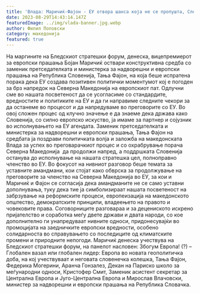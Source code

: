 ```yaml
---
title: 'Влада: Маричиќ-Фајон - ЕУ отвора шанса која не се пропушта, Словенија со поддршка за следниот чекор - 29 АВГУСТ 2023'
date: 2023-08-29T14:43:14.147Z
featuredImage: ../img/vlada-banner.jpg.webp
author: Филип Поповски
category: македонија
featured: true
---
```

На маргините на Бледскиот стратешки форум, денеска, вицепремиерот за европски прашања Бојан Маричиќ оствари конструктивна средба со заменик претседателката и министерка за надворешни и европски прашања на Република Словенија, Тања Фајон, на која беше испратена порака дека ЕУ создава позитивен политички моментумот кој е погоден за брз напредок на Северна Македонија на европскиот пат.
Одлучни сме во нашата посветеност да се усогласиме со стандардите, вредностите и политиките на ЕУ и да ги направиме следните чекори за да останеме во процесот и да напредуваме во преговорите со ЕУ. Во овој сложен процес од клучно значење е да знаеме дека држава како Словенија, со силно европско искуство, ја имаме за партнер и сојузник во исполнувањето на ЕУ агендата.
Заменик претседателката и министерка за надворешни и европски прашања, Тања Фајон на средбата ја поздрави политичката волја и заложба на македонската Влада за успех во преговарачкиот процес и со охрабрување порача Северна Македонија  да продолжи напред, а поддршката Словенија останува до исполнување на нашата стратешка цел, полноправно членство во ЕУ.
Во фокусот на нивниот разговор беше темата за уставните амандмани, кои стојат како обврска за продолжување на преговорите за членство на Северна Македонија во ЕУ, за кои и Маричиќ и Фајон се согласија дека амандманите не се само уставни дополнувања, туку дека тие ја симболизираат нашата посветеност на забрзување на реформските процеси, европеизација на македонското општество, демократските принципи, владеењето на правото и човековите права.
Соговорниците разговараа и за децениското искрено пријателство и соработка меѓу двете држави и двата народи, со кое дополнително ги унапредуваат нивните односи, придонесувајќи во промоцијата на заедничките европски вредности, особено солидарноста во справувањето со последиците од климатските промени и природните непогоди.
Маричиќ денеска учествува на Бледскиот стратешки форум, на панелот насловен: Збогум Европа! (?) – Глобален вазал или глобален лидер: Европа во новата геополитичка доба, на кој учествуваат и неговата словенечка колешка, Тања Фајон, Федерика Могерини, Аранча Гонзалез, Декан на Париско школо за меѓународни односи, Кристофер Смит, Заменик асистент секретар за Централна Европа и Југо-Централна Европа и Мирослав Влачовски, министер за надворешни и европски прашања на Република Словачка.
